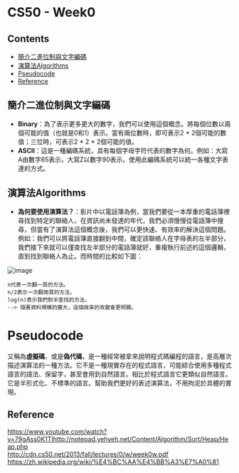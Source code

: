 # CS50 - Week0

## Contents
* [簡介二進位制與文字編碼](#簡介二進位制與文字編碼)
* [演算法Algorithms](#演算法Algorithms)
* [Pseudocode](#Pseudocode)
* [Reference](#Reference)


## 簡介二進位制與文字編碼
* **Binary**：為了表示更多更大的數字，我們可以使用這個概念。將每個位數以兩個可能的值（也就是0和1）表示。當有兩位數時，即可表示2 * 2個可能的數值；三位時，可表示2 * 2 * 2個可能的值。
* **ASCII**：這是一種編碼系統，具有每個字母字符代表的數字為何。例如：大寫A由數字65表示，大寫Z以數字90表示。使用此編碼系統可以統一各種文字表達的方式。


## 演算法Algorithms
* **為何要使用演算法？**：影片中以電話簿為例，當我們要從一本厚重的電話簿裡尋找到特定的聯絡人，在資訊尚未發達的年代，我們必須慢慢從電話簿中搜尋，但當有了演算法這個概念後，我們可以更快速、有效率的解決這個問題。例如：我們可以將電話簿直接翻到中間，確定該聯絡人在字母表的左半部分，我們接下來就可以僅查找左半部分的電話簿就好，重複執行前述的這個邏輯，直到找到聯絡人為止。而時間的比較如下圖：  


![image](http://cdn.cs50.net/2013/fall/lectures/0/w/notes0w/runtimes.png)  

```
n代表一次翻一頁的方法。  
n/2表示一次翻兩頁的方法。  
log(n)表示我們對半查找的方法。   
--> 隨著資料規模的擴大，這個效率的改變會更明顯。
```

# Pseudocode
又稱為**虛擬碼**，或是**偽代碼**，是一種經常被拿來說明程式碼編程的語言，是高層次描述演算法的一種方法。它不是一種現實存在的程式語言，可能綜合使用多種程式語言的語法、保留字，甚至會用到自然語言。相比於程式語言它更類似自然語言。它是半形式化、不標準的語言。幫助我們更好的表述演算法，不用拘泥於具體的實現。


## Reference
https://www.youtube.com/watch?v=79gAss0K1TIhttp://notepad.yehyeh.net/Content/Algorithm/Sort/Heap/Heap.php  
http://cdn.cs50.net/2013/fall/lectures/0/w/week0w.pdf   
https://zh.wikipedia.org/wiki/%E4%BC%AA%E4%BB%A3%E7%A0%81  

